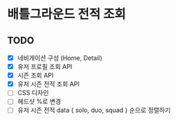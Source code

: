 # 배틀그라운드 전적 조회

## TODO
* [x] 네비게이션 구성 (Home, Detail)
* [x] 유저 프로필 조회 API
* [x] 시즌 조회 API
* [x] 유저 시즌 전적 조회 API
* [ ] CSS 디자인
* [ ] 헤드샷 %로 변경
* [ ] 유저 시즌 전적 data { solo, duo, squad } 순으로 정렬하기